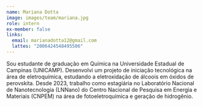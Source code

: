 ```yaml
---
name: Mariana Dotta
image: images/team/mariana.jpg
role: intern
ex-member: false
links:
  email: marianadotta12@gmail.com
  lattes: "2006424548495506"
---
```


Sou estudante de graduação em Química na Universidade Estadual de Campinas (UNICAMP). Desenvolvi um projeto de iniciação tecnológica na área de eletroquímica, estudando a eletroxidação de álcoois em óxidos de perovskita. Desde 2023, trabalho como estagiária no Laboratório Nacional de Nanotecnologia (LNNano) do Centro Nacional de Pesquisa em Energia e Materiais (CNPEM) na área de fotoeletroquímica e geração de hidrogênio. 
